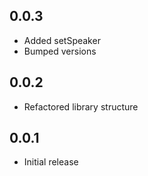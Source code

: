 ## 0.0.3

- Added setSpeaker
- Bumped versions

## 0.0.2

- Refactored library structure

## 0.0.1

- Initial release
